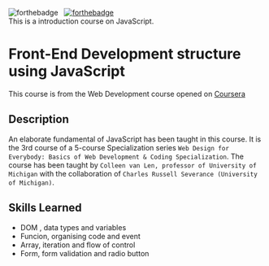 ![forthebadge](https://forthebadge.com/images/badges/uses-html.svg)&nbsp;&nbsp;&nbsp;[![forthebadge](https://forthebadge.com/images/badges/built-with-love.svg)](https://forthebadge.com)\
This is a introduction course on JavaScript.

# Front-End Development structure using JavaScript

This course is from the Web Development course opened on [Coursera](https://www.coursera.org/learn/javascript)  

## Description

An elaborate fundamental of JavaScript has been taught in this course. It is the 3rd course of a 5-course Specialization series `Web Design for Everybody: Basics of Web Development & Coding Specialization`. The course has been taught by `Colleen van Len, professor of University of Michigan` with the collaboration of `Charles Russell Severance (University of Michigan)`.

## Skills Learned

* DOM , data types and variables
* Funcion, organising code and event
* Array, iteration and flow of control
* Form, form validation and radio button
